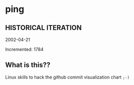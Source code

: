 # ping

## HISTORICAL ITERATION
2002-04-21

Incremented: 1784

## What is this?? 
Linux skills to hack the github commit visualization chart `;-)`
